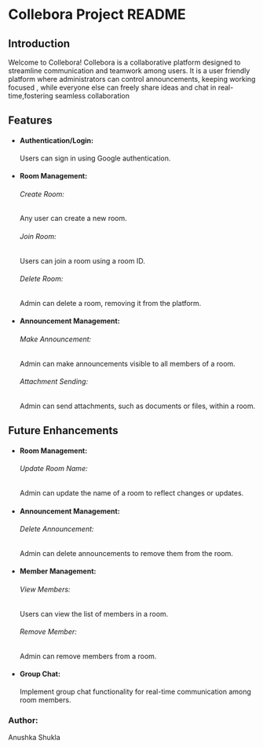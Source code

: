 # Collebora Project README

<h2> Introduction </h2>

Welcome to Collebora! Collebora is a collaborative platform designed to streamline communication and teamwork among users. It is a user friendly platform where administrators can control announcements, keeping working focused , while everyone else can freely share ideas and chat in real-time,fostering seamless collaboration
 
<h2>Features</h2>

- <h4>Authentication/Login:</h4> Users can sign in using Google authentication.

- <h4>Room Management:</h4>
   <h6>Create Room:</h6> Any user can create a new room.
   <h6>Join Room:</h6> Users can join a room using a room ID.
   <h6>Delete Room:</h6> Admin can delete a room, removing it from the platform.

- <h4>Announcement Management:</h4>
   <h6>Make Announcement:</h6> Admin can make announcements visible to all members of a room.
   <h6>Attachment Sending:</h6> Admin can send attachments, such as documents or files, within a room.

 <h2>Future Enhancements</h2>
   
- <h4>Room Management:</h4>
   <h6>Update Room Name:</h6> Admin can update the name of a room to reflect changes or updates.

- <h4>Announcement Management:</h4>
   <h6>Delete Announcement:</h6> Admin can delete announcements to remove them from the room.

- <h4>Member Management:</h4>
   <h6>View Members:</h6> Users can view the list of members in a room.
   <h6>Remove Member:</h6> Admin can remove members from a room.

- <h4>Group Chat:</h4> Implement group chat functionality for real-time communication among room members.

 <h3>Author:</h3> Anushka Shukla